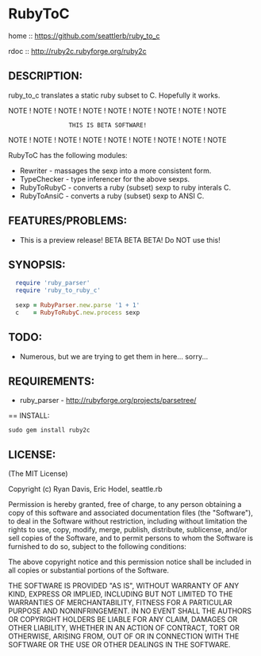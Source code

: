# RubyToC

home :: https://github.com/seattlerb/ruby_to_c

rdoc :: http://ruby2c.rubyforge.org/ruby2c

## DESCRIPTION:

ruby_to_c translates a static ruby subset to C. Hopefully it works.

  NOTE ! NOTE ! NOTE ! NOTE ! NOTE ! NOTE ! NOTE ! NOTE ! NOTE
  
                     THIS IS BETA SOFTWARE!
  
  NOTE ! NOTE ! NOTE ! NOTE ! NOTE ! NOTE ! NOTE ! NOTE ! NOTE

RubyToC has the following modules:

* Rewriter      - massages the sexp into a more consistent form.
* TypeChecker   - type inferencer for the above sexps.
* RubyToRubyC   - converts a ruby (subset) sexp to ruby interals C.
* RubyToAnsiC   - converts a ruby (subset) sexp to ANSI C.

## FEATURES/PROBLEMS:
  
* This is a preview release! BETA BETA BETA! Do NOT use this!

## SYNOPSIS:

```rb
  require 'ruby_parser'
  require 'ruby_to_ruby_c'
  
  sexp = RubyParser.new.parse '1 + 1'
  c    = RubyToRubyC.new.process sexp
```

## TODO:

* Numerous, but we are trying to get them in here... sorry...

## REQUIREMENTS:

* ruby_parser - http://rubyforge.org/projects/parsetree/

== INSTALL:

  `sudo gem install ruby2c`

## LICENSE:

(The MIT License)

Copyright (c) Ryan Davis, Eric Hodel, seattle.rb

Permission is hereby granted, free of charge, to any person obtaining
a copy of this software and associated documentation files (the
"Software"), to deal in the Software without restriction, including
without limitation the rights to use, copy, modify, merge, publish,
distribute, sublicense, and/or sell copies of the Software, and to
permit persons to whom the Software is furnished to do so, subject to
the following conditions:

The above copyright notice and this permission notice shall be
included in all copies or substantial portions of the Software.

THE SOFTWARE IS PROVIDED "AS IS", WITHOUT WARRANTY OF ANY KIND,
EXPRESS OR IMPLIED, INCLUDING BUT NOT LIMITED TO THE WARRANTIES OF
MERCHANTABILITY, FITNESS FOR A PARTICULAR PURPOSE AND NONINFRINGEMENT.
IN NO EVENT SHALL THE AUTHORS OR COPYRIGHT HOLDERS BE LIABLE FOR ANY
CLAIM, DAMAGES OR OTHER LIABILITY, WHETHER IN AN ACTION OF CONTRACT,
TORT OR OTHERWISE, ARISING FROM, OUT OF OR IN CONNECTION WITH THE
SOFTWARE OR THE USE OR OTHER DEALINGS IN THE SOFTWARE.
